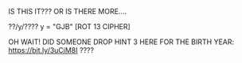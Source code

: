 IS THIS IT??? OR IS THERE MORE....

??/y/????
y = "GJB" 
[ROT 13 CIPHER]


OH WAIT! DID SOMEONE DROP HINT 3 HERE FOR THE BIRTH YEAR: https://bit.ly/3uCiM8I ????

